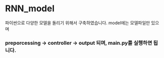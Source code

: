 # RNN_model
파이썬으로 다양한 모델을 돌리기 위해서 구축하였습니다.
model에는 모델파일만 있으며
### preporcessing -> controller -> output 되며, main.py를 실행하면 됩니다.
